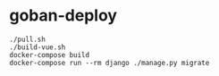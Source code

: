# goban-deploy

```
./pull.sh
./build-vue.sh
docker-compose build
docker-compose run --rm django ./manage.py migrate
```
